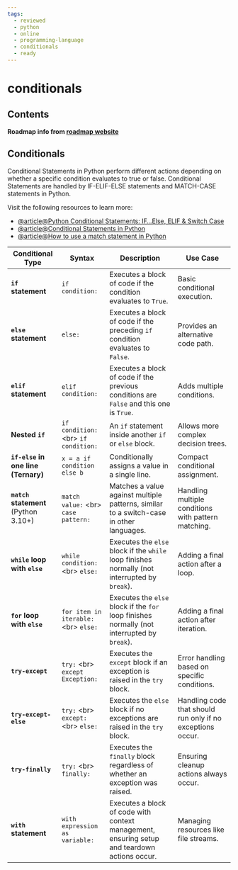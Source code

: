 ```yaml
---
tags:
  - reviewed
  - python
  - online
  - programming-language
  - conditionals
  - ready
---
```

# conditionals

## Contents

__Roadmap info from [roadmap website](https://roadmap.sh/python/python-basics/conditionals)__

## Conditionals

Conditional Statements in Python perform different actions depending on whether a specific condition evaluates to true or false. Conditional Statements are handled by IF-ELIF-ELSE statements and MATCH-CASE statements in Python.

Visit the following resources to learn more:

- [@article@Python Conditional Statements: IF…Else, ELIF & Switch Case](https://www.guru99.com/if-loop-python-conditional-structures.html)
- [@article@Conditional Statements in Python](https://realpython.com/python-conditional-statements/)
- [@article@How to use a match statement in Python](https://learnpython.com/blog/python-match-case-statement/)

| Conditional Type                     | Syntax                               | Description                                                                                   | Use Case                                                   |
| ------------------------------------ | ------------------------------------ | --------------------------------------------------------------------------------------------- | ---------------------------------------------------------- |
| __`if` statement__                   | `if condition:`                      | Executes a block of code if the condition evaluates to `True`.                                | Basic conditional execution.                               |
| __`else` statement__                 | `else:`                              | Executes a block of code if the preceding `if` condition evaluates to `False`.                | Provides an alternative code path.                         |
| __`elif` statement__                 | `elif condition:`                    | Executes a block of code if the previous conditions are `False` and this one is `True`.       | Adds multiple conditions.                                  |
| __Nested `if`__                      | `if condition:` <br\> `if condition:` | An `if` statement inside another `if` or `else` block.                                        | Allows more complex decision trees.                        |
| __`if-else` in one line (Ternary)__  | `x = a if condition else b`          | Conditionally assigns a value in a single line.                                               | Compact conditional assignment.                            |
| __`match` statement__ (Python 3.10+) | `match value:` <br\> `case pattern:`  | Matches a value against multiple patterns, similar to a switch-case in other languages.       | Handling multiple conditions with pattern matching.        |
| __`while` loop with `else`__         | `while condition:` <br\> `else:`      | Executes the `else` block if the `while` loop finishes normally (not interrupted by `break`). | Adding a final action after a loop.                        |
| __`for` loop with `else`__           | `for item in iterable:` <br\> `else:` | Executes the `else` block if the `for` loop finishes normally (not interrupted by `break`).   | Adding a final action after iteration.                     |
| __`try-except`__                     | `try:` <br\> `except Exception:`      | Executes the `except` block if an exception is raised in the `try` block.                     | Error handling based on specific conditions.               |
| __`try-except-else`__                | `try:` <br\> `except:` <br\> `else:`   | Executes the `else` block if no exceptions are raised in the `try` block.                     | Handling code that should run only if no exceptions occur. |
| __`try-finally`__                    | `try:` <br\> `finally:`               | Executes the `finally` block regardless of whether an exception was raised.                   | Ensuring cleanup actions always occur.                     |
| __`with` statement__                 | `with expression as variable:`       | Executes a block of code with context management, ensuring setup and teardown actions occur.  | Managing resources like file streams.                      |
